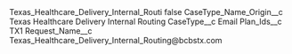 <?xml version="1.0" encoding="UTF-8"?>
<CustomMetadata xmlns="http://soap.sforce.com/2006/04/metadata" xmlns:xsi="http://www.w3.org/2001/XMLSchema-instance" xmlns:xsd="http://www.w3.org/2001/XMLSchema">
    <label>Texas_Healthcare_Delivery_Internal_Routi</label>
    <protected>false</protected>
    <values>
        <field>CaseType_Name_Origin__c</field>
        <value xsi:type="xsd:string">Texas Healthcare Delivery Internal Routing</value>
    </values>
    <values>
        <field>CaseType__c</field>
        <value xsi:type="xsd:string">Email</value>
    </values>
    <values>
        <field>Plan_Ids__c</field>
        <value xsi:type="xsd:string">TX1</value>
    </values>
    <values>
        <field>Request_Name__c</field>
        <value xsi:type="xsd:string">Texas_Healthcare_Delivery_Internal_Routing@bcbstx.com</value>
    </values>
</CustomMetadata>
